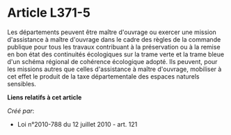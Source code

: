 # Article L371-5

Les départements peuvent être maître d'ouvrage ou exercer une mission d'assistance à maître d'ouvrage dans le cadre des
règles de la commande publique pour tous les travaux contribuant à la préservation ou à la remise en bon état des continuités
écologiques sur la trame verte et la trame bleue d'un schéma régional de cohérence écologique adopté. Ils peuvent, pour les
missions autres que celles d'assistance à maître d'ouvrage, mobiliser à cet effet le produit de la taxe départementale des
espaces naturels sensibles.

**Liens relatifs à cet article**

_Créé par_:

  - Loi n°2010-788 du 12 juillet 2010 - art. 121
